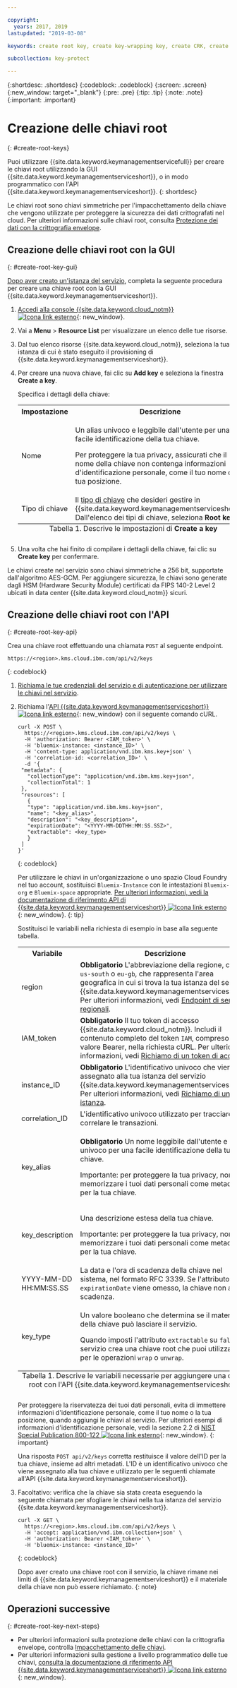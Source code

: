 ```yaml
---

copyright:
  years: 2017, 2019
lastupdated: "2019-03-08"

keywords: create root key, create key-wrapping key, create CRK, create CMK, create customer key, create root key in Key Protect, create key-wrapping key in Key Protect, create customer key in Key Protect, key-wrapping key, root key API examples

subcollection: key-protect

---
```


{:shortdesc: .shortdesc}
{:codeblock: .codeblock}
{:screen: .screen}
{:new_window: target="_blank"}
{:pre: .pre}
{:tip: .tip}
{:note: .note}
{:important: .important}

# Creazione delle chiavi root
{: #create-root-keys}

Puoi utilizzare {{site.data.keyword.keymanagementservicefull}} per creare le chiavi root utilizzando la GUI {{site.data.keyword.keymanagementserviceshort}}, o in modo programmatico con l'API {{site.data.keyword.keymanagementserviceshort}}.
{: shortdesc}

Le chiavi root sono chiavi simmetriche per l'impacchettamento della chiave che vengono utilizzate per proteggere la sicurezza dei dati crittografati nel cloud. Per ulteriori informazioni sulle chiavi root, consulta [Protezione dei dati con la crittografia envelope](/docs/services/key-protect?topic=key-protect-envelope-encryption). 

## Creazione delle chiavi root con la GUI
{: #create-root-key-gui}

[Dopo aver creato un'istanza del servizio](/docs/services/key-protect?topic=key-protect-provision), completa la seguente procedura per creare una chiave root con la GUI {{site.data.keyword.keymanagementserviceshort}}.

1. [Accedi alla console {{site.data.keyword.cloud_notm}} ![Icona link esterno](../../icons/launch-glyph.svg "Icona link esterno")](https://{DomainName}){: new_window}.
2. Vai a **Menu** &gt; **Resource List** per visualizzare un elenco delle tue risorse.
3. Dal tuo elenco risorse {{site.data.keyword.cloud_notm}}, seleziona la tua istanza di cui è stato eseguito il provisioning di {{site.data.keyword.keymanagementserviceshort}}.
4. Per creare una nuova chiave, fai clic su **Add key** e seleziona la finestra **Create a key**.

    Specifica i dettagli della chiave:

    <table>
      <tr>
        <th>Impostazione</th>
        <th>Descrizione</th>
      </tr>
      <tr>
        <td>Nome</td>
        <td>
          <p>Un alias univoco e leggibile dall'utente per una facile identificazione della tua chiave.</p>
          <p>Per proteggere la tua privacy, assicurati che il nome della chiave non contenga informazioni d'identificazione personale, come il tuo nome o la tua posizione.</p>
        </td>
      </tr>
      <tr>
        <td>Tipo di chiave</td>
        <td>Il <a href="/docs/services/key-protect?topic=key-protect-envelope-encryption#key-types">tipo di chiave</a> che desideri gestire in {{site.data.keyword.keymanagementserviceshort}}. Dall'elenco dei tipi di chiave, seleziona <b>Root key</b>.</td>
      </tr>
      <caption style="caption-side:bottom;">Tabella 1. Descrive le impostazioni di <b>Create a key</b></caption>
    </table>

5. Una volta che hai finito di compilare i dettagli della chiave, fai clic su **Create key** per confermare. 

Le chiavi create nel servizio sono chiavi simmetriche a 256 bit, supportate dall'algoritmo AES-GCM. Per aggiungere sicurezza, le chiavi sono generate dagli HSM (Hardware Security Module) certificati da FIPS 140-2 Level 2 ubicati in data center {{site.data.keyword.cloud_notm}} sicuri. 

## Creazione delle chiavi root con l'API
{: #create-root-key-api}

Crea una chiave root effettuando una chiamata `POST` al seguente endpoint.

```
https://<region>.kms.cloud.ibm.com/api/v2/keys
```
{: codeblock}

1. [Richiama le tue credenziali del servizio e di autenticazione per utilizzare le chiavi nel servizio](/docs/services/key-protect?topic=key-protect-set-up-api).

2. Richiama l'[API {{site.data.keyword.keymanagementserviceshort}} ![Icona link esterno](../../icons/launch-glyph.svg "Icona link esterno")](https://{DomainName}/apidocs/key-protect){: new_window} con il seguente comando cURL.

    ```cURL
    curl -X POST \
      https://<region>.kms.cloud.ibm.com/api/v2/keys \
      -H 'authorization: Bearer <IAM_token>' \
      -H 'bluemix-instance: <instance_ID>' \
      -H 'content-type: application/vnd.ibm.kms.key+json' \
      -H 'correlation-id: <correlation_ID>' \
      -d '{
     "metadata": {
       "collectionType": "application/vnd.ibm.kms.key+json",
       "collectionTotal": 1
     },
     "resources": [
       {
       "type": "application/vnd.ibm.kms.key+json",
       "name": "<key_alias>",
       "description": "<key_description>",
       "expirationDate": "<YYYY-MM-DDTHH:MM:SS.SSZ>",
       "extractable": <key_type>
       }
     ]
    }'
    ```
    {: codeblock}

    Per utilizzare le chiavi in un'organizzazione o uno spazio Cloud Foundry nel tuo account, sostituisci `Bluemix-Instance` con le intestazioni `Bluemix-org` e `Bluemix-space` appropriate. [Per ulteriori informazioni, vedi la documentazione di riferimento API di {{site.data.keyword.keymanagementserviceshort}} ![Icona link esterno](../../icons/launch-glyph.svg "Icona link esterno")](https://{DomainName}/apidocs/key-protect){: new_window}.
    {: tip}

    Sostituisci le variabili nella richiesta di esempio in base alla seguente tabella.
    <table>
      <tr>
        <th>Variabile</th>
        <th>Descrizione</th>
      </tr>
      <tr>
        <td><varname>region</varname></td>
        <td><strong>Obbligatorio</strong> L'abbreviazione della regione, come <code>us-south</code> o <code>eu-gb</code>, che rappresenta l'area geografica in cui si trova la tua istanza del servizio {{site.data.keyword.keymanagementserviceshort}}. Per ulteriori informazioni, vedi <a href="/docs/services/key-protect?topic=key-protect-regions#endpoints">Endpoint di servizio regionali</a>.</td>
      </tr>
      <tr>
        <td><varname>IAM_token</varname></td>
        <td><strong>Obbligatorio</strong> Il tuo token di accesso {{site.data.keyword.cloud_notm}}. Includi il contenuto completo del token <code>IAM</code>, compreso il valore Bearer, nella richiesta cURL. Per ulteriori informazioni, vedi <a href="/docs/services/key-protect?topic=key-protect-retrieve-access-token">Richiamo di un token di accesso</a>.</td>
      </tr>
      <tr>
        <td><varname>instance_ID</varname></td>
        <td><strong>Obbligatorio</strong> L'identificativo univoco che viene assegnato alla tua istanza del servizio {{site.data.keyword.keymanagementserviceshort}}. Per ulteriori informazioni, vedi <a href="/docs/services/key-protect?topic=key-protect-retrieve-instance-ID">Richiamo di un ID istanza</a>.</td>
      </tr>
      <tr>
        <td><varname>correlation_ID</varname></td>
        <td>L'identificativo univoco utilizzato per tracciare e correlare le transazioni.</td>
      </tr>
      <tr>
        <td><varname>key_alias</varname></td>
        <td>
          <p><strong>Obbligatorio</strong> Un nome leggibile dall'utente e univoco per una facile identificazione della tua chiave.</p>
          <p>Importante: per proteggere la tua privacy, non memorizzare i tuoi dati personali come metadati per la tua chiave.</p>
        </td>
      </tr>
      <tr>
        <td><varname>key_description</varname></td>
        <td>
          <p>Una descrizione estesa della tua chiave.</p>
          <p>Importante: per proteggere la tua privacy, non memorizzare i tuoi dati personali come metadati per la tua chiave.</p>
        </td>
      </tr>
      <tr>
        <td><varname>YYYY-MM-DD</varname><br><varname>HH:MM:SS.SS</varname></td>
        <td>La data e l'ora di scadenza della chiave nel sistema, nel formato RFC 3339. Se l'attributo <code>expirationDate</code> viene omesso, la chiave non avrà scadenza. </td>
      </tr>
      <tr>
        <td><varname>key_type</varname></td>
        <td>
          <p>Un valore booleano che determina se il materiale della chiave può lasciare il servizio.</p>
          <p>Quando imposti l'attributo <code>extractable</code> su <code>false</code>, il servizio crea una chiave root che puoi utilizzare per le operazioni <code>wrap</code> o <code>unwrap</code>.</p>
        </td>
      </tr>
        <caption style="caption-side:bottom;">Tabella 1. Descrive le variabili necessarie per aggiungere una chiave root con l'API {{site.data.keyword.keymanagementserviceshort}}</caption>
    </table>

    Per proteggere la riservatezza dei tuoi dati personali, evita di immettere informazioni d'identificazione personale, come il tuo nome o la tua posizione, quando aggiungi le chiavi al servizio. Per ulteriori esempi di informazioni d'identificazione personale, vedi la sezione 2.2 di [NIST Special Publication 800-122 ![Icona link esterno](../../icons/launch-glyph.svg "Icona link esterno")](https://nvlpubs.nist.gov/nistpubs/Legacy/SP/nistspecialpublication800-122.pdf){: new_window}.
    {: important}

    Una risposta `POST api/v2/keys` corretta restituisce il valore dell'ID per la tua chiave, insieme ad altri metadati. L'ID è un identificativo univoco che viene assegnato alla tua chiave e utilizzato per le seguenti chiamate all'API {{site.data.keyword.keymanagementserviceshort}}.

3. Facoltativo: verifica che la chiave sia stata creata eseguendo la seguente chiamata per sfogliare le chiavi nella tua istanza del servizio {{site.data.keyword.keymanagementserviceshort}}.

    ```cURL
    curl -X GET \
      https://<region>.kms.cloud.ibm.com/api/v2/keys \
      -H 'accept: application/vnd.ibm.collection+json' \
      -H 'authorization: Bearer <IAM_token>' \
      -H 'bluemix-instance: <instance_ID>'
    ```
    {: codeblock}

    Dopo aver creato una chiave root con il servizio, la chiave rimane nei limiti di {{site.data.keyword.keymanagementserviceshort}} e il materiale della chiave non può essere richiamato.
    {: note} 

## Operazioni successive
{: #create-root-key-next-steps}

- Per ulteriori informazioni sulla protezione delle chiavi con la crittografia envelope, controlla [Impacchettamento delle chiavi](/docs/services/key-protect?topic=key-protect-wrap-keys).
- Per ulteriori informazioni sulla gestione a livello programmatico delle tue chiavi, [consulta la documentazione di riferimento API {{site.data.keyword.keymanagementserviceshort}} ![Icona link esterno](../../icons/launch-glyph.svg "Icona link esterno")](https://{DomainName}/apidocs/key-protect){: new_window}.
